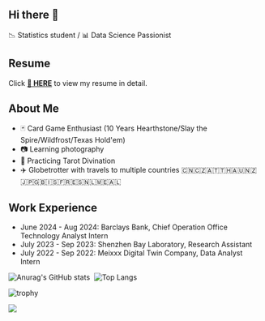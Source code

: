 ## Hi there 👋

📉 Statistics student / 📊 Data Science Passionist

## Resume

Click **[📝 HERE](https://github.com/Liangxiao-LI/Liangxiao-LI/blob/main/Liangxiao%20Li%20CV%2020240806.pdf)** to view my resume in detail.

## About Me

- 🃏 Card Game Enthusiast (10 Years Hearthstone/Slay the Spire/Wildfrost/Texas Hold'em)
- 📷 Learning photography
- 🔮 Practicing Tarot Divination
- ✈️ Globetrotter with travels to multiple countries 🇨🇳🇨🇿🇦🇹🇹🇭🇦🇺🇳🇿🇯🇵🇬🇧🇮🇸🇫🇷🇪🇸🇳🇱🇲🇪🇦🇱

## Work Experience

- June 2024 - Aug 2024: Barclays Bank, Chief Operation Office Technology Analyst Intern
- July 2023 - Sep 2023: Shenzhen Bay Laboratory, Research Assistant
- July 2022 - Sep 2022: Meixxx Digital Twin Company, Data Analyst Intern

![Anurag's GitHub stats](https://github-readme-stats.vercel.app/api?username=Liangxiao-LI)
‍
![Top Langs](https://github-readme-stats.vercel.app/api/top-langs/?username=Liangxiao-LI)

![trophy](https://github-profile-trophy.vercel.app/?username=Liangxiao-LI)

![](https://static.is26.com/share/profile-background.jpg)
<!--
**Liangxiao-LI/Liangxiao-LI** is a ✨ _special_ ✨ repository because its `README.md` (this file) appears on your GitHub profile.

Here are some ideas to get you started:

- 🔭 I’m currently working on ...
- 🌱 I’m currently learning ...
- 👯 I’m looking to collaborate on ...
- 🤔 I’m looking for help with ...
- 💬 Ask me about ...
- 📫 How to reach me: ...
- 😄 Pronouns: ...
- ⚡ Fun fact: ...
-->
